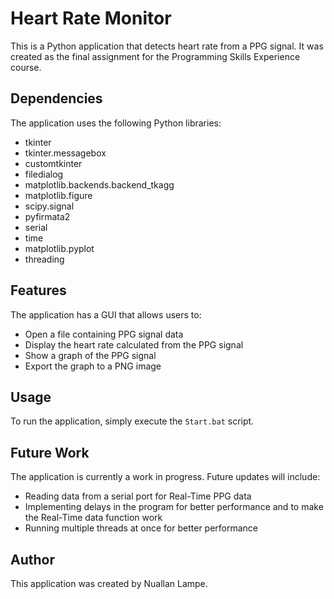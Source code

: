 # Heart Rate Monitor

This is a Python application that detects heart rate from a PPG signal. It was created as the final assignment for the Programming Skills Experience course.

## Dependencies

The application uses the following Python libraries:

- tkinter
- tkinter.messagebox
- customtkinter
- filedialog
- matplotlib.backends.backend_tkagg
- matplotlib.figure
- scipy.signal
- pyfirmata2
- serial
- time
- matplotlib.pyplot
- threading

## Features

The application has a GUI that allows users to:

- Open a file containing PPG signal data
- Display the heart rate calculated from the PPG signal
- Show a graph of the PPG signal
- Export the graph to a PNG image

## Usage

To run the application, simply execute the `Start.bat` script.

## Future Work

The application is currently a work in progress. Future updates will include:

- Reading data from a serial port for Real-Time PPG data
- Implementing delays in the program for better performance and to make the Real-Time data function work
- Running multiple threads at once for better performance

## Author

This application was created by Nuallan Lampe.